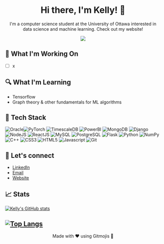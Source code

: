 
<h1 align="center">Hi there, I'm Kelly! 👋 </h1>

<p align="center">
  I'm a computer science student at the University of Ottawa interested in data science and machine learning. Check out my website! 
</p>
  
<p align="center">
  <a href="https://www.linkedin.com/in/kellygaocs">
    <img src="https://img.shields.io/badge/-LinkedIn-blue?style=flat-square&logo=Linkedin&logoColor=white&link=https://www.linkedin.com/in/kellygaocs">
  </a>
</p>

## 🚀 What I'm Working On

- [ ] x

## 🔍 What I'm Learning

- Tensorflow
- Graph theory & other fundamentals for ML algorithms                                                                                                      

## 🔨 Tech Stack
![Oracle](https://img.shields.io/badge/-Oracle-F80000?logo=oracle&logoColor=white&style=flat)![PyTorch](https://img.shields.io/badge/-PyTorch-EE4C2C?logo=pytorch&logoColor=white&style=flat) ![TimescaleDB](https://img.shields.io/badge/-Timescale-FDB515?logo=timescale&logoColor=white&style=flat) ![PowerBI](https://img.shields.io/badge/-PowerBI-F2C811?logo=powerbi&logoColor=white&style=flat) ![MongoDB](https://img.shields.io/badge/-MongoDB-47A248?logo=pytorch&logoColor=white&style=flat) ![Django](https://img.shields.io/badge/-Django-092E20?logo=django&logoColor=white&style=flat) ![NodeJS](https://img.shields.io/badge/-Node.js-339933?logo=node.js&logoColor=white&style=flat) ![ReactJS](https://img.shields.io/badge/-ReactJs-61DAFB?logo=react&logoColor=white&style=flat) ![MySQL](https://img.shields.io/badge/-MySQL-4479A1?logo=mysql&logoColor=white&style=flat) ![PostgreSQL](https://img.shields.io/badge/-PostgreSQL-4169E1?logo=postgresql&logoColor=white&style=flat) ![Flask](https://img.shields.io/badge/-Flask-000000?logo=flask&logoColor=white&style=flat) ![Python](https://img.shields.io/badge/-Python-3776AB?logo=python&logoColor=white&style=flat) ![NumPy](https://img.shields.io/badge/-NumPy-013243?logo=numpy&logoColor=white&style=flat)![C++](https://img.shields.io/badge/-C++-00599C?logo=c%2B%2B&logoColor=white) ![CSS3](https://img.shields.io/badge/-CSS3-1572B6?logo=css3&logoColor=white&style=flat) ![HTML5](https://img.shields.io/badge/-HTML5-E34F26?logo=html5&logoColor=white&style=flat) ![Javascript](https://img.shields.io/badge/-JavaScript-F7DF1E?logo=javascript&logoColor=white&style=flat) 
 ![Git](https://img.shields.io/badge/-Git-F05032?logo=git&logoColor=white&style=flat) 

## 💬 Let's connect

- [LinkedIn](https://www.linkedin.com/in/kellygaoCS/)
- [Email](kellygao@live.ca)
- [Website](gaokelly.com)

## 📈 Stats

[![Kelly's GitHub stats](https://github-readme-stats.vercel.app/api?username=miuponn&count_private=true&show_icons=true&theme=radical)](https://github.com/miuponn/github-readme-stats)

[![Top Langs](https://github-readme-stats.vercel.app/api/top-langs/?username=miuponn&layout=compact&theme=vision-friendly-dark)](https://github.com/miuponn/github-readme-stats)
---

<p align="center">
  Made with ❤️ using Gitmojis 🚀
</p>

